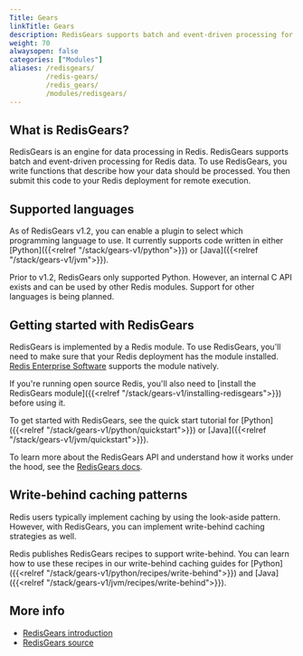 ```yaml
---
Title: Gears
linkTitle: Gears
description: RedisGears supports batch and event-driven processing for Redis data.
weight: 70
alwaysopen: false
categories: ["Modules"]
aliases: /redisgears/
         /redis-gears/
         /redis_gears/
         /modules/redisgears/
---
```

## What is RedisGears?

RedisGears is an engine for data processing in Redis. RedisGears supports batch and event-driven processing for Redis data. To use RedisGears, you write functions that describe how your data should be processed. You then submit this code to your Redis deployment for remote execution.

## Supported languages

As of RedisGears v1.2, you can enable a plugin to select which programming language to use. It currently supports code written in either [Python]({{<relref "/stack/gears-v1/python">}}) or [Java]({{<relref "/stack/gears-v1/jvm">}}).

Prior to v1.2, RedisGears only supported Python. However, an internal C API exists and can be used by other Redis modules. Support for other languages is being planned.

## Getting started with RedisGears

RedisGears is implemented by a Redis module. To use RedisGears, you'll need to make sure that your Redis deployment has the module installed. [Redis Enterprise Software](https://docs.redislabs.com/latest/rs/) supports the module natively.

If you're running open source Redis, you'll also need to [install the RedisGears module]({{<relref "/stack/gears-v1/installing-redisgears">}}) before using it.

To get started with RedisGears, see the quick start tutorial for [Python]({{<relref "/stack/gears-v1/python/quickstart">}}) or [Java]({{<relref "/stack/gears-v1/jvm/quickstart">}}).

To learn more about the RedisGears API and understand how it works under the hood, see the [RedisGears docs](https://oss.redislabs.com/redisgears/).

## Write-behind caching patterns

Redis users typically implement caching by using the look-aside pattern. However, with RedisGears, you can implement write-behind caching strategies as well.

Redis publishes RedisGears recipes to support write-behind. You can learn how to use these recipes in our write-behind caching guides for [Python]({{<relref "/stack/gears-v1/python/recipes/write-behind">}}) and [Java]({{<relref "/stack/gears-v1/jvm/recipes/write-behind">}}).

## More info

- [RedisGears introduction](https://oss.redis.com/redisgears/intro.html)
- [RedisGears source](https://github.com/RedisGears/RedisGears)
